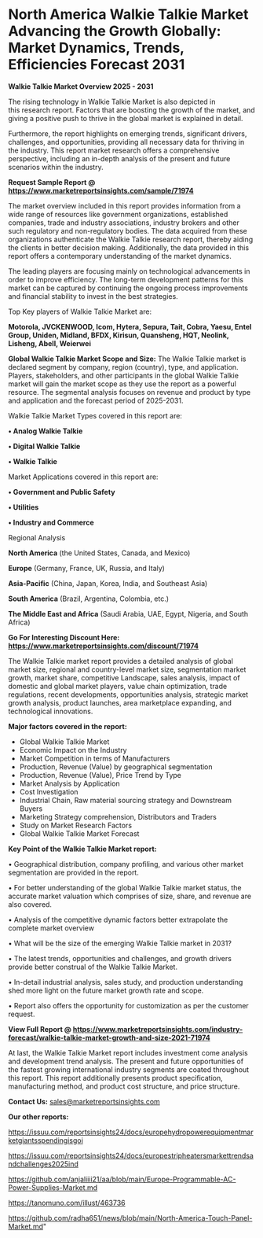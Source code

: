 # North America Walkie Talkie Market Advancing the Growth Globally: Market Dynamics, Trends, Efficiencies Forecast 2031

<Strong> Walkie Talkie Market Overview 2025 - 2031</strong>

The rising technology in Walkie Talkie Market is also depicted in this research report. Factors that are boosting the growth of the market, and giving a positive push to thrive in the global market is explained in detail.

Furthermore, the report highlights on emerging trends, significant drivers, challenges, and opportunities, providing all necessary data for thriving in the industry. This report market research offers a comprehensive perspective, including an in-depth analysis of the present and future scenarios within the industry.

<strong>Request Sample Report @ <a href=https://www.marketreportsinsights.com/sample/71974>https://www.marketreportsinsights.com/sample/71974</a></strong>

The market overview included in this report provides information from a wide range of resources like government organizations, established companies, trade and industry associations, industry brokers and other such regulatory and non-regulatory bodies. The data acquired from these organizations authenticate the Walkie Talkie research report, thereby aiding the clients in better decision making. Additionally, the data provided in this report offers a contemporary understanding of the market dynamics.

The leading players are focusing mainly on technological advancements in order to improve efficiency. The long-term development patterns for this market can be captured by continuing the ongoing process improvements and financial stability to invest in the best strategies.

Top Key players of Walkie Talkie Market are:

<strong>Motorola, JVCKENWOOD, Icom, Hytera, Sepura, Tait, Cobra, Yaesu, Entel Group, Uniden, Midland, BFDX, Kirisun, Quansheng, HQT, Neolink, Lisheng, Abell, Weierwei</strong>

<strong><b>Global Walkie Talkie Market Scope and Size:</b></strong>
The Walkie Talkie market is declared segment by company, region (country), type, and application. Players, stakeholders, and other participants in the global Walkie Talkie market will gain the market scope as they use the report as a powerful resource. The segmental analysis focuses on revenue and product by type and application and the forecast period of 2025-2031.

Walkie Talkie Market Types covered in this report are:

<strong>• Analog Walkie Talkie

• Digital Walkie Talkie

• Walkie Talkie</strong>

Market Applications covered in this report are:

<strong>• Government and Public Safety

• Utilities

• Industry and Commerce</strong> 

Regional Analysis

<strong>North America</strong> (the United States, Canada, and Mexico)

<strong>Europe</strong> (Germany, France, UK, Russia, and Italy)

<strong>Asia-Pacific</strong> (China, Japan, Korea, India, and Southeast Asia)

<strong>South America</strong> (Brazil, Argentina, Colombia, etc.)

<strong>The Middle East and Africa</strong> (Saudi Arabia, UAE, Egypt, Nigeria, and South Africa)

<strong>Go For Interesting Discount Here: <a href=https://www.marketreportsinsights.com/discount/71974>https://www.marketreportsinsights.com/discount/71974</a></strong>

The Walkie Talkie market report provides a detailed analysis of global market size, regional and country-level market size, segmentation market growth, market share, competitive Landscape, sales analysis, impact of domestic and global market players, value chain optimization, trade regulations, recent developments, opportunities analysis, strategic market growth analysis, product launches, area marketplace expanding, and technological innovations.

<strong><b>Major factors covered in the report:</b></strong>
<ul>
  <li>Global Walkie Talkie Market </li>
  <li>Economic Impact on the Industry</li>
  <li>Market Competition in terms of Manufacturers</li>
  <li>Production, Revenue (Value) by geographical segmentation</li>
  <li>Production, Revenue (Value), Price Trend by Type</li>
  <li>Market Analysis by Application</li>
  <li>Cost Investigation</li>
  <li>Industrial Chain, Raw material sourcing strategy and Downstream Buyers</li>
  <li>Marketing Strategy comprehension, Distributors and Traders</li>
  <li>Study on Market Research Factors</li>
  <li>Global Walkie Talkie Market Forecast</li>
</ul>

<strong><b>Key Point of the Walkie Talkie Market report:</b></strong>

• Geographical distribution, company profiling, and various other market segmentation are provided in the report.

• For better understanding of the global Walkie Talkie market status, the accurate market valuation which comprises of size, share, and revenue are also covered.

• Analysis of the competitive dynamic factors better extrapolate the complete market overview

• What will be the size of the emerging Walkie Talkie market in 2031?

• The latest trends, opportunities and challenges, and growth drivers provide better construal of the Walkie Talkie Market.

• In-detail industrial analysis, sales study, and production understanding shed more light on the future market growth rate and scope.

• Report also offers the opportunity for customization as per the customer request.

<strong><b>View Full Report @ <a href=https://www.marketreportsinsights.com/industry-forecast/walkie-talkie-market-growth-and-size-2021-71974>https://www.marketreportsinsights.com/industry-forecast/walkie-talkie-market-growth-and-size-2021-71974</a></b></strong>


At last, the Walkie Talkie Market report includes investment come analysis and development trend analysis. The present and future opportunities of the fastest growing international industry segments are coated throughout this report. This report additionally presents product specification, manufacturing method, and product cost structure, and price structure.

<strong>Contact Us:</strong>
sales@marketreportsinsights.com

<strong>Our other reports:</strong>

<a href=https://issuu.com/reportsinsights24/docs/europehydropowerequipmentmarketgiantsspendingisgoi>https://issuu.com/reportsinsights24/docs/europehydropowerequipmentmarketgiantsspendingisgoi</a>

<a href=https://issuu.com/reportsinsights24/docs/europestripheatersmarkettrendsandchallenges2025ind>https://issuu.com/reportsinsights24/docs/europestripheatersmarkettrendsandchallenges2025ind</a>

<a href=https://github.com/anjaliiii21/aa/blob/main/Europe-Programmable-AC-Power-Supplies-Market.md>https://github.com/anjaliiii21/aa/blob/main/Europe-Programmable-AC-Power-Supplies-Market.md</a>

<a href=https://tanomuno.com/illust/463736>https://tanomuno.com/illust/463736</a>

<a href=https://github.com/radha651/news/blob/main/North-America-Touch-Panel-Market.md>https://github.com/radha651/news/blob/main/North-America-Touch-Panel-Market.md</a>"
